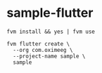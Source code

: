 # sample-flutter

```
fvm install && yes | fvm use
```

```
fvm flutter create \
  --org com.oximeeg \
  --project-name sample \
  sample
```
